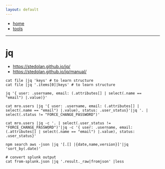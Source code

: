```yaml
---
layout: default
---
```

- [home](/index.md)
- [tools](/tools.md)

---
# jq
- <https://stedolan.github.io/jq/>
- <https://stedolan.github.io/jq/manual/>

```
cat file |jq 'keys' # to learn structure
cat file |jq '.items[0]|keys' # to learn structure

jq '{ user: .username, email: (.attributes[] | select(.name == "email") |.value)}'

cat mro.users |jq '{ user: .username, email: (.attributes[] | select(.name == "email") |.value), status: .user_status}'|jq '. | select(.status != "FORCE_CHANGE_PASSWORD")'

cat mro.users |jq -c '. | select(.user_status != "FORCE_CHANGE_PASSWORD")'|jq -c '{ user: .username, email: (.attributes[] | select(.name == "email") |.value), status: .user_status}'

npm search aws -json |jq '[.[] |{date,name,version}]'|jq 'sort_by(.date)'

# convert splunk output
cat from-splunk.json |jq '.result._raw|fromjson' |less
```